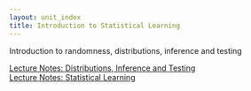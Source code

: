 ```yaml
---
layout: unit_index
title: Introduction to Statistical Learning
---
```


Introduction to randomness, distributions, inference and testing

[Lecture Notes: Distributions, Inference and Testing](statintro.pdf)  
[Lecture Notes: Statistical Learning](IntroStatLearn_preliminaries.html)  
